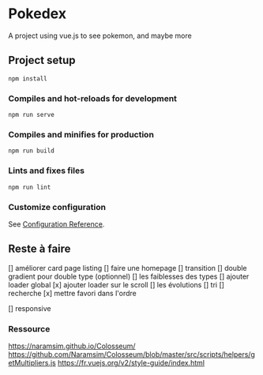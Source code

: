 # Pokedex

A project using vue.js to see pokemon, and maybe more

## Project setup
```
npm install
```

### Compiles and hot-reloads for development
```
npm run serve
```

### Compiles and minifies for production
```
npm run build
```

### Lints and fixes files
```
npm run lint
```

### Customize configuration
See [Configuration Reference](https://cli.vuejs.org/config/).


## Reste à faire
[] améliorer card page listing
[] faire une homepage
[] transition
[] double gradient pour double type (optionnel)
[] les faiblesses des types
[] ajouter loader global
[x] ajouter loader sur le scroll
[] les évolutions
[] tri
[] recherche
[x] mettre favori dans l'ordre

[] responsive

### Ressource

https://naramsim.github.io/Colosseum/
https://github.com/Naramsim/Colosseum/blob/master/src/scripts/helpers/getMultipliers.js
https://fr.vuejs.org/v2/style-guide/index.html
